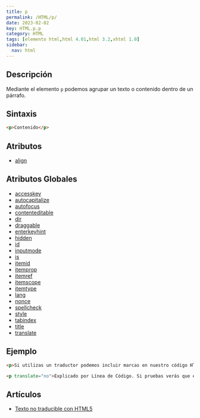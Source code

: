 ```yaml
---
title: p
permalink: /HTML/p/
date: 2023-02-02
key: HTML.p.p
category: HTML
tags: [elemento html,html 4.01,html 3.2,xhtml 1.0]
sidebar:
  nav: html
---
```


## **Descripción**


Mediante el elemento `p` podemos agrupar un texto o contenido dentro de un párrafo.


## **Sintaxis**


```html
<p>Contenido</p>
```


## **Atributos**

- [align](https://www.w3api.com/HTML/p/align/)

## **Atributos Globales**

- [accesskey](https://www.w3api.com/HTML/accesskey/)
- [autocapitalize](https://www.w3api.com/HTML/autocapitalize/)
- [autofocus](https://www.w3api.com/HTML/autofocus/)
- [contenteditable](https://www.w3api.com/HTML/contenteditable/)
- [dir](https://www.w3api.com/HTML/dir/)
- [draggable](https://www.w3api.com/HTML/draggable/)
- [enterkeyhint](https://www.w3api.com/HTML/enterkeyhint/)
- [hidden](https://www.w3api.com/HTML/hidden/)
- [id](https://www.w3api.com/HTML/id/)
- [inputmode](https://www.w3api.com/HTML/inputmode/)
- [is](https://www.w3api.com/HTML/is/)
- [itemid](https://www.w3api.com/HTML/itemid/)
- [itemprop](https://www.w3api.com/HTML/itemprop/)
- [itemref](https://www.w3api.com/HTML/itemref/)
- [itemscope](https://www.w3api.com/HTML/itemscope/)
- [itemtype](https://www.w3api.com/HTML/itemtype/)
- [lang](https://www.w3api.com/HTML/lang/)
- [nonce](https://www.w3api.com/HTML/nonce/)
- [spellcheck](https://www.w3api.com/HTML/spellcheck/)
- [style](https://www.w3api.com/HTML/style/)
- [tabindex](https://www.w3api.com/HTML/tabindex/)
- [title](https://www.w3api.com/HTML/title/)
- [translate](https://www.w3api.com/HTML/translate/)

## **Ejemplo**


```html
<p>Si utilizas un traductor podemos incluir marcas en nuestro código HTML para que haya partes que no se traduzcan, ya que representen nombres, marcas,... o elementos que no necesitan traducción.</p>

<p translate="no">Explicado por Línea de Código. Si pruebas verás que esta última línea no se traduce.</p>
```


## **Artículos**

- [Texto no traducible con HTML5](https://lineadecodigo.com/html5/texto-no-traducible-con-html5/)
